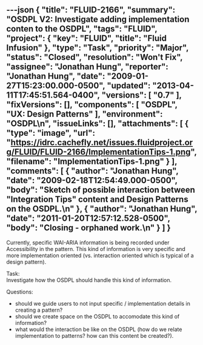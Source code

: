 ---json
{
  "title": "FLUID-2166",
  "summary": "OSDPL V2: Investigate adding implementation conten to the OSDPL",
  "tags": "FLUID",
  "project": {
    "key": "FLUID",
    "title": "Fluid Infusion"
  },
  "type": "Task",
  "priority": "Major",
  "status": "Closed",
  "resolution": "Won't Fix",
  "assignee": "Jonathan Hung",
  "reporter": "Jonathan Hung",
  "date": "2009-01-27T15:23:00.000-0500",
  "updated": "2013-04-11T17:45:51.564-0400",
  "versions": [
    "0.7"
  ],
  "fixVersions": [],
  "components": [
    "OSDPL",
    "UX: Design Patterns"
  ],
  "environment": "OSDPL\n",
  "issueLinks": [],
  "attachments": [
    {
      "type": "image",
      "url": "https://idrc.cachefly.net/issues.fluidproject.org/FLUID/FLUID-2166/ImplementationTips-1.png",
      "filename": "ImplementationTips-1.png"
    }
  ],
  "comments": [
    {
      "author": "Jonathan Hung",
      "date": "2009-02-18T12:54:49.000-0500",
      "body": "Sketch of possible interaction between \"Integration Tips\" content and Design Patterns on the OSDPL.\n"
    },
    {
      "author": "Jonathan Hung",
      "date": "2011-01-20T12:57:12.528-0500",
      "body": "Closing - orphaned work.\n"
    }
  ]
}
---
Currently, specific WAI-ARIA information is being recorded under Accessibility in the pattern. This kind of information is very specific and more implementation oriented (vs. interaction oriented which is typical of a design pattern).

Task:\
Investigate how the OSDPL should handle this kind of information.

Questions:

* should we guide users to not input specific / implementation details in creating a pattern?
* should we create space on the OSDPL to accomodate this kind of information?
* what would the interaction be like on the OSDPL (how do we relate implementation to patterns? how can this content be created?).

        